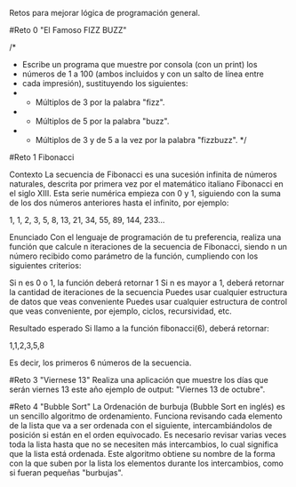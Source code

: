Retos para mejorar lógica de programación general.

#Reto 0 "El Famoso FIZZ BUZZ"

/*
 * Escribe un programa que muestre por consola (con un print) los
 * números de 1 a 100 (ambos incluidos y con un salto de línea entre
 * cada impresión), sustituyendo los siguientes:
 * - Múltiplos de 3 por la palabra "fizz".
 * - Múltiplos de 5 por la palabra "buzz".
 * - Múltiplos de 3 y de 5 a la vez por la palabra "fizzbuzz".
 */
 
 #Reto 1 Fibonacci
 
 Contexto
La secuencia de Fibonacci es una sucesión infinita de números naturales, descrita por primera vez por el matemático italiano Fibonacci en el siglo XIII. Esta serie numérica empieza con 0 y 1, siguiendo con la suma de los dos números anteriores hasta el infinito, por ejemplo:

1, 1, 2, 3, 5, 8, 13, 21, 34, 55, 89, 144, 233...

Enunciado
Con el lenguaje de programación de tu preferencia, realiza una función que calcule n iteraciones de la secuencia de Fibonacci, siendo n un número recibido como parámetro de la función, cumpliendo con los siguientes criterios:

Si n es 0 o 1, la función deberá retornar 1
Si n es mayor a 1, deberá retornar la cantidad de iteraciones de la secuencia
Puedes usar cualquier estructura de datos que veas conveniente
Puedes usar cualquier estructura de control que veas conveniente, por ejemplo, ciclos, recursividad, etc.

Resultado esperado
Si llamo a la función fibonacci(6), deberá retornar:

1,1,2,3,5,8

Es decir, los primeros 6 números de la secuencia.

#Reto 3 "Viernese 13"
Realiza una aplicación que muestre los días que serán viernes 13 este año
ejemplo de output: "Viernes 13 de octubre".


#Reto 4 "Bubble Sort"
La Ordenación de burbuja (Bubble Sort en inglés) es un sencillo algoritmo de ordenamiento. Funciona revisando cada elemento de la lista que va a ser ordenada con el siguiente, intercambiándolos de posición si están en el orden equivocado.
 Es necesario revisar varias veces toda la lista hasta que no se necesiten más intercambios, lo cual significa que la lista está ordenada.
  Este algoritmo obtiene su nombre de la forma con la que suben por la lista los elementos durante los intercambios, como si fueran pequeñas "burbujas".